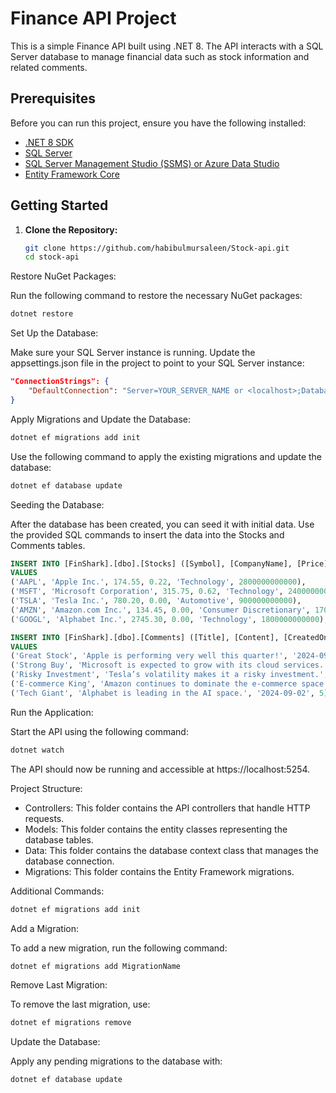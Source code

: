 # Finance API Project

This is a simple Finance API built using .NET 8. The API interacts with a SQL Server database to manage financial data such as stock information and related comments.

## Prerequisites

Before you can run this project, ensure you have the following installed:

- [.NET 8 SDK](https://dotnet.microsoft.com/download/dotnet/8.0)
- [SQL Server](https://www.microsoft.com/en-us/sql-server/sql-server-downloads)
- [SQL Server Management Studio (SSMS) or Azure Data Studio](https://docs.microsoft.com/en-us/sql/ssms/download-sql-server-management-studio-ssms)
- [Entity Framework Core](https://docs.microsoft.com/en-us/ef/core/)

## Getting Started

1. **Clone the Repository:**

   ```bash
   git clone https://github.com/habibulmursaleen/Stock-api.git
   cd stock-api
   ```


Restore NuGet Packages:

Run the following command to restore the necessary NuGet packages:

```bash
dotnet restore
```

Set Up the Database:

Make sure your SQL Server instance is running. Update the appsettings.json file in the project to point to your SQL Server instance:

```json
"ConnectionStrings": {
    "DefaultConnection": "Server=YOUR_SERVER_NAME or <localhost>;Database=FinShark;User Id=YOUR_USERNAME;Password=YOUR_PASSWORD;TrustServerCertificate=True;"
}
```

Apply Migrations and Update the Database:

```bash
dotnet ef migrations add init
```

Use the following command to apply the existing migrations and update the database:

```bash
dotnet ef database update
```

Seeding the Database:

After the database has been created, you can seed it with initial data. Use the provided SQL commands to insert the data into the Stocks and Comments tables.

```sql
INSERT INTO [FinShark].[dbo].[Stocks] ([Symbol], [CompanyName], [Price], [LastDiv], [Industry], [MarketCap])
VALUES 
('AAPL', 'Apple Inc.', 174.55, 0.22, 'Technology', 2800000000000),
('MSFT', 'Microsoft Corporation', 315.75, 0.62, 'Technology', 2400000000000),
('TSLA', 'Tesla Inc.', 780.20, 0.00, 'Automotive', 900000000000),
('AMZN', 'Amazon.com Inc.', 134.45, 0.00, 'Consumer Discretionary', 1700000000000),
('GOOGL', 'Alphabet Inc.', 2745.30, 0.00, 'Technology', 1800000000000);

INSERT INTO [FinShark].[dbo].[Comments] ([Title], [Content], [CreatedOn], [StockId])
VALUES 
('Great Stock', 'Apple is performing very well this quarter!', '2024-09-01', 1),
('Strong Buy', 'Microsoft is expected to grow with its cloud services.', '2024-09-02', 2),
('Risky Investment', 'Tesla’s volatility makes it a risky investment.', '2024-09-03', 3),
('E-commerce King', 'Amazon continues to dominate the e-commerce space.', '2024-09-01', 4),
('Tech Giant', 'Alphabet is leading in the AI space.', '2024-09-02', 5);
```

Run the Application:

Start the API using the following command:

```bash
dotnet watch
```

The API should now be running and accessible at https://localhost:5254. 



Project Structure:

- Controllers: This folder contains the API controllers that handle HTTP requests.
- Models: This folder contains the entity classes representing the database tables.
- Data: This folder contains the database context class that manages the database connection.
- Migrations: This folder contains the Entity Framework migrations.

Additional Commands:

```bash
dotnet ef migrations add init
```

Add a Migration:

To add a new migration, run the following command:

```bash
dotnet ef migrations add MigrationName
```

Remove Last Migration:

To remove the last migration, use:

```bash
dotnet ef migrations remove
```

Update the Database:

Apply any pending migrations to the database with:

```bash
dotnet ef database update
```








































































